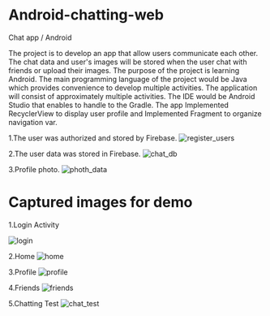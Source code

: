# Android-chatting-web
Chat app / Android

The project is to develop an app that allow users communicate each other. 
The chat data and user's images will be stored when the user chat with friends or upload their images.
The purpose of the project is learning Android. 
The main programming language of the project would be Java which provides convenience to develop multiple activities.
The application will consist of approximately multiple activities. 
The IDE would be Android Studio that enables to handle to the Gradle. 
The app Implemented RecyclerView to display user profile and Implemented Fragment to organize navigation var.

1.The user was authorized and stored by Firebase.
![register_users](https://user-images.githubusercontent.com/20617062/31924409-f2cbee94-b84e-11e7-9940-1986929a65d5.png)

2.The user data was stored in Firebase. 
![chat_db](https://user-images.githubusercontent.com/20617062/31924402-f24abf40-b84e-11e7-88a2-ff4748896725.png)

3.Profile photo.
![photh_data](https://user-images.githubusercontent.com/20617062/31924407-f2ad741e-b84e-11e7-8568-96e306b75a2b.png)

# Captured images for demo

1.Login Activity

![login](https://user-images.githubusercontent.com/20617062/31924406-f29fdf98-b84e-11e7-8c4c-b252179f8169.png)


2.Home
![home](https://user-images.githubusercontent.com/20617062/31924405-f2926908-b84e-11e7-9342-4b00f312b540.png)


3.Profile
![profile](https://user-images.githubusercontent.com/20617062/31924408-f2bbe1a2-b84e-11e7-8c59-0c6fa3773728.png)


4.Friends
![friends](https://user-images.githubusercontent.com/20617062/31924404-f2662b36-b84e-11e7-95ed-bcdb16ed535b.png)


5.Chatting Test
![chat_test](https://user-images.githubusercontent.com/20617062/31924403-f2597120-b84e-11e7-8d8d-e171cc5f81ec.png)
